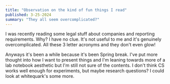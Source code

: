 ```yaml
---
title: "Observation on the kind of fun things I read"
published: 3-25-2024
summary: "They all seem overcomplicated?"
---
```


I was recently reading some legal stuff about companies and reporting requirements. Why? I have no clue. It's not useful to me and it's genuinely overcomplicated. All these 3 letter acronyms and they don't even glow!

Anyways it's been a while because it's been Spring break. I've put more thought into how I want to present things and I'm leaning towards more of a lab notebook aesthetic but I'm still not sure of the contents. I don't think CS works well enough for experiments, but maybe research questions? I could look at whitequark's some more.
